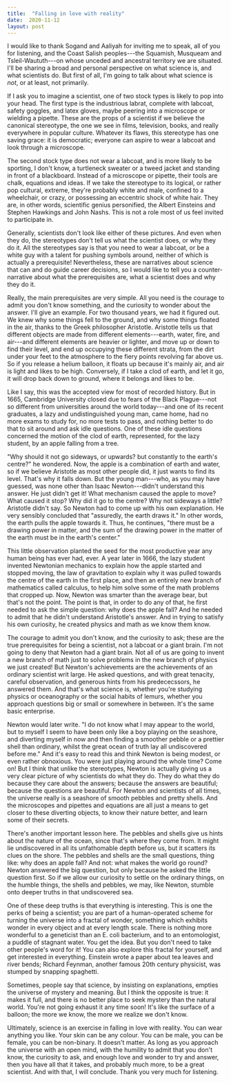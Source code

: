 ```yaml
---
title:  "Falling in love with reality"
date:  2020-11-12
layout: post
---
```


I would like to thank Sogand and Aaliyah for inviting me to speak, all
of you for listening, and the Coast Salish peoples---the Squamish,
Musqueam and Tsleil-Waututh---on whose unceded and ancestral territory
we are situated.
I'll be sharing a broad and personal perspective on what science is,
and what scientists do. But first of all, I'm going to talk about what science
is *not*, or at least, not primarily.

If I ask you to imagine a scientist, one of two stock types is likely
to pop into your head.
The first type is the industrious labrat, complete with labcoat, safety
goggles, and latex gloves, maybe peering into a microscope or wielding a
pipette.
These are the props of a scientist if we believe the
canonical stereotype, the one we see in films, television, books, and really
everywhere in popular culture.
Whatever its flaws, this stereotype has one saving grace: it is democratic; everyone can
aspire to wear a labcoat and look through a microscope.

The second stock type does not wear a labcoat,
and is more likely to be sporting, I don't know, a turtleneck
sweater or a tweed jacket and standing in front of a
blackboard. Instead of a microscope or pipette, their tools are chalk,
equations and ideas.
If we take the stereotype to its logical, or rather pop cultural,
extreme, they're probably white and male, confined to a wheelchair, or crazy,
or possessing an eccentric shock of white hair.
They are, in other words, scientific genius personified, the Albert
Einsteins and Stephen Hawkings and John Nashs. This is not a role most
of us feel invited to participate in.

Generally, scientists don't look like either of these pictures. And even
when they do, the stereotypes don't tell us what the scientist does, or
why they do it. All the stereotypes say is that you need to wear a labcoat, or be
a white guy with a talent for pushing symbols around, neither of which
is actually a prerequisite!
Nevertheless, these are narratives about science that can and do guide career
decisions, so I would like to tell you a counter-narrative about what
the prerequisites are, what a scientist does and why they do it.

Really, the main prerequisites are very simple.
All you need is the courage to admit you don't know something, and the
curiosity to wonder about the answer.
I'll give an example.
For two thousand years, we had it figured out. We knew why some things
fell to the ground, and why some things floated in the air, thanks to
the Greek philosopher Aristotle.
Aristotle tells us that different objects are made from different elements---earth, water, fire, and
air---and different elements are heavier or lighter, and move up or
down to find their level, and end up occupying these different strata,
from the dirt under your feet to the atmosphere to the fiery points
revolving far above us.
So if you release a helium balloon, it floats up because it's mainly
air, and air is light and likes to be high.
Conversely, if I take a clod of earth, and let it go, it
will drop back down to ground, where it belongs and likes to be.

Like I say, this was the accepted view for most of recorded history. But in 1665, Cambridge University closed due to fears of the
Black Plague---not so different from universities around the world
today---and one of its recent graduates, a lazy and
undistinguished young man, came home, had no more exams to study for,
no more tests to pass, and nothing better to do that to sit around and
ask idle questions. One of these idle questions concerned the motion of
the clod of earth, represented, for the lazy student, by an apple
falling from a tree.

"Why should it not go sideways, or upwards? but constantly to the
earth's centre?" he wondered. Now, the apple is a combination of earth and water, so
if we believe Aristotle as most other people did, it just wants to find
its level. That's why it falls down. But the young man---who, as you may have guessed, was none
other than Isaac Newton---didn't understand this answer. He just didn't get it! What mechanism caused the apple to
move? What caused it stop? Why did it go to the centre? Why not
sideways a little? Aristotle didn't say. So Newton had to come up with
his own explanation. He very sensibly concluded that "assuredly, the earth draws it." In
other words, the earth pulls the apple towards it. Thus, he continues,
"there must be a drawing power in matter, and the sum of the drawing
power in the matter of the earth must be in the earth's center."

This little observation planted the seed for the most productive year
any human being has ever had, ever. A year later in 1666, the lazy student
invented Newtonian mechanics to explain how the apple started and
stopped moving, the law of gravitation to explain why it was pulled towards the
centre of the earth in the first place, and
then an entirely new branch of mathematics called calculus, to help
him solve some of the math problems that cropped up.
Now, Newton was smarter than the average bear, but that's not the
point. The point is that, in order to do any of that, he first needed
to ask the simple question: why does the apple fall? And he needed to
admit that he didn't understand Aristotle's answer. And in trying to
satisfy his own curiosity, he created physics and math as we know them
know.

The courage to admit you don't know, and the curiosity to ask; these
are the true prerequisites for being a scientist, not a labcoat or a
giant brain. I'm not going to deny that Newton had a giant brain. Not all of us
are going to invent a new branch of math just to solve problems in
the new branch of physics we just created! But Newton's achievements
are the achievements of an ordinary scientist writ large. He asked
questions, and with great tenacity, careful observation, and generous
hints from his predececssors, he answered them. And
that's what science is, whether you're studying physics or
oceanography or the social habits of lemurs, whether you approach
questions big or small or somewhere in between.
It's the same basic enterprise.

Newton would later write. "I do not know what I may appear to the
world, but to myself I seem to have been only like a boy playing on
the seashore, and diverting myself in now and then finding a smoother
pebble or a prettier shell than ordinary, whilst the great ocean of
truth lay all undiscovered before me." And it's easy to read this and
think Newton is being modest, or even rather obnoxious. You were just
playing around the whole time? Come on! But I think that unlike the
stereotypes, Newton is actually giving us a very clear picture of why scientists do
what they do. They do what they do because they care about the
answers; because the answers are beautiful; because the questions are
beautiful. For Newton and scientists of all times, the universe really is
a seashore of smooth pebbles and pretty shells. And the microscopes
and pipettes and equations are all just a means to get closer to these
diverting objects, to know their nature better, and learn some of
their secrets.

There's another important lesson here. The pebbles and shells give us
hints about the nature of the ocean, since that's where they come from.
It might lie undiscovered in all its unfathomable depth before us, but it
scatters its clues on the shore.
The pebbles and shells are the small questions, thing like: why does an apple
fall? And not: what makes the world go round? Newton answered the big
question, but only because
he asked the little question first. So if we allow our curiosity to settle on the ordinary things, on the humble
things, the shells and pebbles, we may, like Newton, stumble onto
deeper truths in that undiscovered sea.

One of these deep truths is that everything is interesting.
This is one the perks of being a scientist; you are part of a
human-operated scheme for turning the universe into a fractal of
wonder, something which exhibits wonder in every object and at every
length scale.
There is nothing more wonderful to a geneticist than an E. coli
bacterium, and to an entomologist, a puddle of stagnant water.
You get the idea.
But you don't need to take other people's word for it!
You can also explore this fractal for yourself, and get interested in everything.
Einstein wrote a paper about tea
leaves and river bends; Richard Feynman,
another famous 20th century physicist, was stumped by snapping
spaghetti.

Sometimes, people say that science, by insisting on explanations,
empties the universe of mystery and meaning.
But I think the opposite is true: it makes it full, and there is no
better place to seek mystery than the natural world.
You're not going exhaust it any time soon!
It's like the surface of a balloon; the more we know, the more we
realize we don't know.

Ultimately, science is an exercise in falling in love with
reality. You can wear anything you like. Your skin can be any
colour. You can be male, you can be female, you can be non-binary. It doesn't matter. As long as you
approach the universe with an open mind, with the humility to admit
that you don't know, the curiosity to ask, and enough love and wonder
to try and answer, then you have all that it takes, and probably much
more, to be a great scientist. And with that, I will conclude. Thank
you very much for listening.

